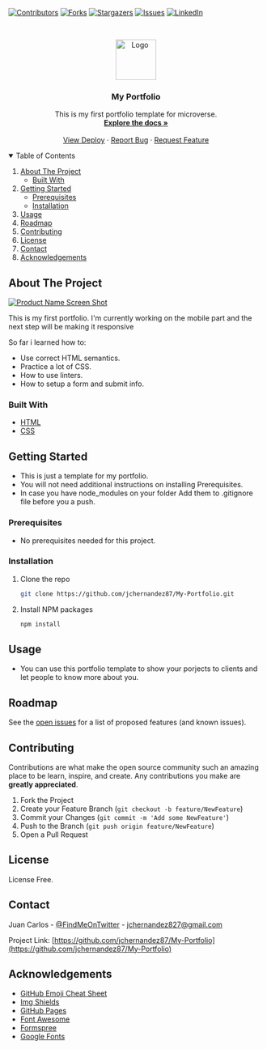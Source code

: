 [![Contributors][contributors-shield]][contributors-url]
[![Forks][forks-shield]][forks-url]
[![Stargazers][stars-shield]][stars-url]
[![Issues][issues-shield]][issues-url]
[![LinkedIn][linkedin-shield]][linkedin-url]



<!-- PROJECT LOGO -->
<br />
<p align="center">
  <a href="https://github.com/jchernandez87/My-Portfolio">
    <img src="https://user-images.githubusercontent.com/44485810/121365647-71b70400-c8fe-11eb-8ca7-b8295f16c12a.png" alt="Logo" width="80" height="80">
  </a>

  <h3 align="center">My Portfolio</h3>

  <p align="center">
    This is my first portfolio template for microverse.
    <br />
    <a href="https://github.com/jchernandez87/My-Portfolio"><strong>Explore the docs »</strong></a>
    <br />
    <br />
    <a href="https://jchernandez87.github.io/My-Portfolio/">View Deploy</a>
    ·
    <a href="https://github.com/jchernandez87/My-Portfolio/issues">Report Bug</a>
    ·
    <a href="https://github.com/jchernandez87/My-Portfolio/issues">Request Feature</a>
  </p>
</p>



<!-- TABLE OF CONTENTS -->
<details open="open">
  <summary>Table of Contents</summary>
  <ol>
    <li>
      <a href="#about-the-project">About The Project</a>
      <ul>
        <li><a href="#built-with">Built With</a></li>
      </ul>
    </li>
    <li>
      <a href="#getting-started">Getting Started</a>
      <ul>
        <li><a href="#prerequisites">Prerequisites</a></li>
        <li><a href="#installation">Installation</a></li>
      </ul>
    </li>
    <li><a href="#usage">Usage</a></li>
    <li><a href="#roadmap">Roadmap</a></li>
    <li><a href="#contributing">Contributing</a></li>
    <li><a href="#license">License</a></li>
    <li><a href="#contact">Contact</a></li>
    <li><a href="#acknowledgements">Acknowledgements</a></li>
  </ol>
</details>



<!-- ABOUT THE PROJECT -->
## About The Project

[![Product Name Screen Shot][product-screenshot]](https://example.com)

This is my first portfolio. I'm currently working on the mobile part and the next step will be making it responsive

So far i learned how to:
* Use correct HTML semantics.
* Practice a lot of CSS.
* How to use linters.
* How to setup a form and submit info.

### Built With

* [HTML](https://www.w3schools.com/html/)
* [CSS](https://www.w3schools.com/css/)


<!-- GETTING STARTED -->
## Getting Started

* This is just a template for my portfolio.
* You will not need additional instructions on installing Prerequisites.
* In case you have node_modules on your folder Add them to .gitignore file before you a push.

### Prerequisites

* No prerequisites needed for this project.
 <!--
This is an example of how to list things you need to use the software and how to install them.
* npm
  ```sh
  npm install npm@latest -g
  ```
-->

### Installation
<!-- 1. Get a free API Key at [https://example.com](https://example.com) -->
1. Clone the repo
   ```sh
   git clone https://github.com/jchernandez87/My-Portfolio.git
   ```
2. Install NPM packages
   ```sh
   npm install
   ```
<!-- 4. Enter your API in `config.js`
   ```JS
   const API_KEY = 'ENTER YOUR API';
   ```
-->

<!-- USAGE EXAMPLES -->
## Usage

* You can use this portfolio template to show your porjects to clients and let people to know more about you.

<!-- _For more examples, please refer to the [Documentation](https://example.com)_ -->


<!-- ROADMAP -->
## Roadmap

See the [open issues](https://github.com/jchernandez87/My-Portfolio/issues) for a list of proposed features (and known issues).



<!-- CONTRIBUTING -->
## Contributing

Contributions are what make the open source community such an amazing place to be learn, inspire, and create. Any contributions you make are **greatly appreciated**.

1. Fork the Project
2. Create your Feature Branch (`git checkout -b feature/NewFeature`)
3. Commit your Changes (`git commit -m 'Add some NewFeature'`)
4. Push to the Branch (`git push origin feature/NewFeature`)
5. Open a Pull Request


<!-- LICENSE -->
## License

License Free.
<!-- Distributed under the MIT License. See `LICENSE` for more information. -->



<!-- CONTACT -->
## Contact

Juan Carlos - [@FindMeOnTwitter](https://twitter.com/Juancar70771241) - jchernandez827@gmail.com

Project Link: [https://github.com/jchernandez87/My-Portfolio](https://github.com/jchernandez87/My-Portfolio)



<!-- ACKNOWLEDGEMENTS -->
## Acknowledgements
* [GitHub Emoji Cheat Sheet](https://www.webpagefx.com/tools/emoji-cheat-sheet)
* [Img Shields](https://shields.io)
* [GitHub Pages](https://pages.github.com)
* [Font Awesome](https://fontawesome.com)
* [Formspree](https://formspree.io/register)
* [Google Fonts](https://fonts.google.com/)


<!-- MARKDOWN LINKS & IMAGES -->
<!-- https://www.markdownguide.org/basic-syntax/#reference-style-links -->
[contributors-shield]: https://img.shields.io/github/contributors/jchernandez87/My-Portfolio?style=for-the-badge
[contributors-url]: https://github.com/jchernandez87/My-Portfolio/graphs/contributors
[forks-shield]: https://img.shields.io/github/forks/jchernandez87/My-Portfolio?style=for-the-badge
[forks-url]: https://github.com/jchernandez87/My-Portfolio/network/members
[stars-shield]: https://img.shields.io/github/stars/jchernandez87/My-Portfolio?style=for-the-badge
[stars-url]: https://github.com/jchernandez87/My-Portfolio/stargazers
[issues-shield]: https://img.shields.io/github/issues/jchernandez87/My-Portfolio?style=for-the-badge
[issues-url]: https://github.com/jchernandez87/My-Portfolio/issues
[linkedin-shield]: https://img.shields.io/badge/-LinkedIn-black.svg?style=for-the-badge&logo=linkedin&colorB=555
[linkedin-url]: https://www.linkedin.com/in/juan-carlos-hernandez-200a05175
[product-screenshot]: assets/readPreview.jpg

